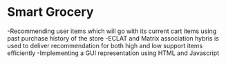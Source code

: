 # Smart Grocery
-Recommending user items which will go with its current cart items using past purchase history of the store
-ECLAT and Matrix association hybris is used to deliver recommendation for both high and low support items efficiently
-Implementing a GUI representation using HTML and Javascript
